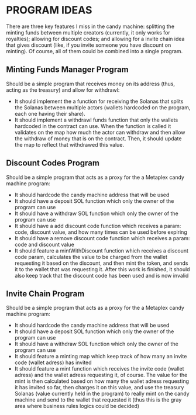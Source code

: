 # PROGRAM IDEAS

There are three key features I miss in the candy machine: splitting the minting funds between multiple creators (currently, it only works for royalties); allowing for discount codes; and allowing for a invite chain idea that gives discount (like, if you invite someone you have discount on minting). Of course, all of them could be combined into a single program.

## Minting Funds Manager Program

Should be a simple program that receives money on its address (thus, acting as the treasury) and allow for withdrawl:

- It should implement the a function for receiving the Solanas that splits the Solanas between multiple actors (wallets hardcoded on the program, each one having their share).
- It should implement a withdrawl funds function that only the wallets hardcoded in the contract can use. When the function is called it validates on the map how much the actor can withdraw and then allow the withdraw of money that is on the contract. Then, it should update the map to reflect that withdrawed this value.

## Discount Codes Program

Should be a simple program that acts as a proxy for the a Metaplex candy machine program:

- It should hardcode the candy machine address that will be used
- It should have a deposit SOL function which only the owner of the program can use
- It should have a withdraw SOL function which only the owner of the program can use
- It should have a add discount code function which receives a param: code, discount value, and how many times can be used before expiring
- It should have a remove discount code function which receives a param: code and discount value
- It should feature a mintWithDiscount function which receives a discount code param, calculates the value to be charged from the wallet requesting it based on the discount, and then mint the token, and sends it to the wallet that was requesting it. After this work is finished, it should also keep track that the discount code has been used and is now invalid

## Invite Chain Program

Should be a simple program that acts as a proxy for the a Metaplex candy machine program:

- It should hardcode the candy machine address that will be used
- It should have a deposit SOL function which only the owner of the program can use
- It should have a withdraw SOL function which only the owner of the program can use
- It should feature a minting map which keep track of how many an invite code (wallet adress) has invited 
- It should feature a mint function which receives the invite code (wallet adress) and the wallet adress requesting it, of course. The value for the mint is then calculated based on how many the wallet adress requesting it has invited so far, then charges it on this value, and use the treasury Solanas (value currently held in the program) to really mint on the candy machine and send to the wallet that requested it (thus this is the gray area where business rules logics could be decided)